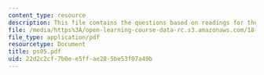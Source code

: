 ```yaml
---
content_type: resource
description: This file contains the questions based on readings for the course.
file: /media/https%3A/open-learning-course-data-rc.s3.amazonaws.com/18-786-topics-in-algebraic-number-theory-spring-2006/22d2c2cf7b0ee5ffae285be53f07a49b_ps05.pdf
file_type: application/pdf
resourcetype: Document
title: ps05.pdf
uid: 22d2c2cf-7b0e-e5ff-ae28-5be53f07a49b
---
```

